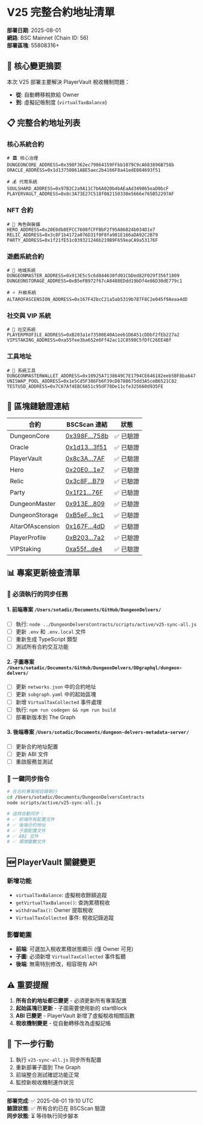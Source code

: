 # V25 完整合約地址清單

**部署日期**: 2025-08-01  
**網路**: BSC Mainnet (Chain ID: 56)  
**部署區塊**: 55808316+  

## 🎯 核心變更摘要

本次 V25 部署主要解決 PlayerVault 稅收機制問題：
- **從**: 自動轉移稅款給 Owner
- **到**: 虛擬記帳制度 (`virtualTaxBalance`)

## 📋 完整合約地址列表

### 核心系統合約
```env
# 🏛️ 核心治理
DUNGEONCORE_ADDRESS=0x398F362ec79064159FFbb1079C9cA683896B758b
ORACLE_ADDRESS=0x1d13750861ABE5aec2b4166F8a41edE084693f51

# 💰 代幣系統  
SOULSHARD_ADDRESS=0x97B2C2a9A11C7b6A020b4bAEaAd349865eaD0bcF
PLAYERVAULT_ADDRESS=0x8c3A73E27C518f082150330e5666e765B52297AF
```

### NFT 合約
```env
# 🦸 角色與裝備
HERO_ADDRESS=0x20E0db8EFCC7608fCFFBbF2f95A86824b034D1e7
RELIC_ADDRESS=0x3c8F1b4172a076D31f0F8fa981E166aDA92C2B79
PARTY_ADDRESS=0x1f21fE51c039321246b219B9F659eaCA9a53176F
```

### 遊戲系統合約
```env
# 🏰 地城系統
DUNGEONMASTER_ADDRESS=0x913E5c5c6d844630fd01CbDed82F029f356f1809
DUNGEONSTORAGE_ADDRESS=0xB5eFB972f67cA8488EDdd19bDf4e86D30dE779c1

# ⭐ 升級系統
ALTAROFASCENSION_ADDRESS=0x167F42bcC21a5ab5319b787F8C2e045f9Aeaa4dD
```

### 社交與 VIP 系統
```env
# 👥 社交系統
PLAYERPROFILE_ADDRESS=0xB203a1e73500E40A1eeb1D6A51cDDbf2fEb227a2
VIPSTAKING_ADDRESS=0xa55fee3ba652e6Ff42ac12C8598C5fDfC26EE4Bf
```

### 工具地址
```env
# 🔧 系統工具
DUNGEONMASTERWALLET_ADDRESS=0x10925A7138649C7E1794CE646182eeb5BF8ba647
UNISWAP_POOL_ADDRESS=0x1e5Cd5F386Fb6F39cD8788675dd3A5ceB6521C82
TESTUSD_ADDRESS=0x7C67Af4EBC6651c95dF78De11cfe325660d935FE
```

## 🔗 區塊鏈驗證連結

| 合約 | BSCScan 連結 | 狀態 |
|------|-------------|------|
| DungeonCore | [0x398F...758b](https://bscscan.com/address/0x398F362ec79064159FFbb1079C9cA683896B758b) | ✅ 已驗證 |
| Oracle | [0x1d13...3f51](https://bscscan.com/address/0x1d13750861ABE5aec2b4166F8a41edE084693f51) | ✅ 已驗證 |
| PlayerVault | [0x8c3A...7AF](https://bscscan.com/address/0x8c3A73E27C518f082150330e5666e765B52297AF) | ✅ 已驗證 |
| Hero | [0x20E0...1e7](https://bscscan.com/address/0x20E0db8EFCC7608fCFFBbF2f95A86824b034D1e7) | ✅ 已驗證 |
| Relic | [0x3c8F...B79](https://bscscan.com/address/0x3c8F1b4172a076D31f0F8fa981E166aDA92C2B79) | ✅ 已驗證 |
| Party | [0x1f21...76F](https://bscscan.com/address/0x1f21fE51c039321246b219B9F659eaCA9a53176F) | ✅ 已驗證 |
| DungeonMaster | [0x913E...809](https://bscscan.com/address/0x913E5c5c6d844630fd01CbDed82F029f356f1809) | ✅ 已驗證 |
| DungeonStorage | [0xB5eF...9c1](https://bscscan.com/address/0xB5eFB972f67cA8488EDdd19bDf4e86D30dE779c1) | ✅ 已驗證 |
| AltarOfAscension | [0x167F...4dD](https://bscscan.com/address/0x167F42bcC21a5ab5319b787F8C2e045f9Aeaa4dD) | ✅ 已驗證 |
| PlayerProfile | [0xB203...7a2](https://bscscan.com/address/0xB203a1e73500E40A1eeb1D6A51cDDbf2fEb227a2) | ✅ 已驗證 |
| VIPStaking | [0xa55f...de4](https://bscscan.com/address/0xa55fee3ba652e6Ff42ac12C8598C5fDfC26EE4Bf) | ✅ 已驗證 |

## 📊 專案更新檢查清單

### 🎯 必須執行的同步任務

#### 1. **前端專案** `/Users/sotadic/Documents/GitHub/DungeonDelvers/`
- [ ] 執行: `node ../DungeonDelversContracts/scripts/active/v25-sync-all.js`
- [ ] 更新 `.env` 和 `.env.local` 文件
- [ ] 重新生成 TypeScript 類型
- [ ] 測試所有合約交互功能

#### 2. **子圖專案** `/Users/sotadic/Documents/GitHub/DungeonDelvers/DDgraphql/dungeon-delvers/`
- [ ] 更新 `networks.json` 中的合約地址
- [ ] 更新 `subgraph.yaml` 中的起始區塊
- [ ] 新增 `VirtualTaxCollected` 事件處理
- [ ] 執行: `npm run codegen && npm run build`
- [ ] 部署新版本到 The Graph

#### 3. **後端專案** `/Users/sotadic/Documents/dungeon-delvers-metadata-server/`
- [ ] 更新合約地址配置
- [ ] 更新 ABI 文件
- [ ] 重啟服務並測試

### 🔄 一鍵同步指令

```bash
# 在合約專案根目錄執行
cd /Users/sotadic/Documents/DungeonDelversContracts
node scripts/active/v25-sync-all.js

# 這將自動同步：
# ✅ 前端所有配置文件
# ✅ 後端合約地址
# ✅ 子圖配置文件
# ✅ ABI 文件
# ✅ 環境變數文件
```

## 🆕 PlayerVault 關鍵變更

### 新增功能
- `virtualTaxBalance`: 虛擬稅收餘額追蹤
- `getVirtualTaxBalance()`: 查詢累積稅收
- `withdrawTax()`: Owner 提取稅收
- `VirtualTaxCollected` 事件: 稅收記錄追蹤

### 影響範圍
- **前端**: 可選加入稅收累積狀態顯示 (僅 Owner 可見)
- **子圖**: 必須新增 `VirtualTaxCollected` 事件監聽
- **後端**: 無需特別修改，相容現有 API

## ⚠️ 重要提醒

1. **所有合約地址都已變更** - 必須更新所有專案配置
2. **起始區塊已更新** - 子圖需要使用新的 startBlock
3. **ABI 已變更** - PlayerVault 新增了虛擬稅收相關函數
4. **稅收機制變更** - 從自動轉移改為虛擬記帳

## 🚀 下一步行動

1. 執行 `v25-sync-all.js` 同步所有配置
2. 重新部署子圖到 The Graph
3. 前端整合測試確認功能正常
4. 監控新稅收機制運作狀況

---

**部署完成**: ✅ 2025-08-01 19:10 UTC  
**驗證狀態**: ✅ 所有合約已在 BSCScan 驗證  
**同步狀態**: ⏳ 等待執行同步腳本